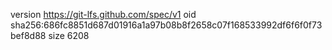version https://git-lfs.github.com/spec/v1
oid sha256:686fc8851d687d01916a1a97b08b8f2658c07f168533992df6f6f0f73bef8d88
size 6208
